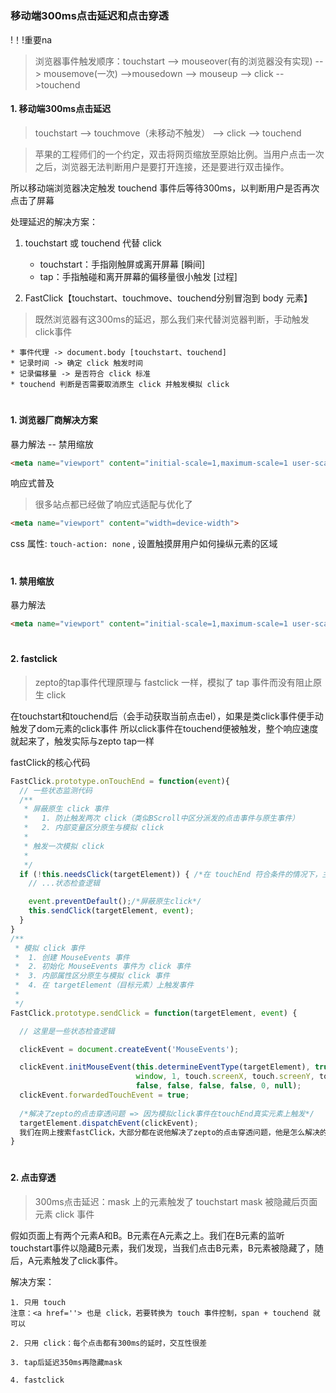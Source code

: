 #

### 移动端300ms点击延迟和点击穿透

!！!重要na

> 浏览器事件触发顺序：touchstart --> mouseover(有的浏览器没有实现) --> mousemove(一次) -->mousedown --> mouseup --> click -->touchend

#### 1. 移动端300ms点击延迟

> touchstart --> touchmove（未移动不触发） --> click --> touchend

> 苹果的工程师们的一个约定，双击将网页缩放至原始比例。当用户点击一次之后，浏览器无法判断用户是要打开连接，还是要进行双击操作。

所以移动端浏览器决定触发 touchend 事件后等待300ms，以判断用户是否再次点击了屏幕

处理延迟的解决方案：

1. touchstart 或 touchend 代替 click

    * touchstart：手指刚触屏或离开屏幕 [瞬间]
    * tap：手指触碰和离开屏幕的偏移量很小触发 [过程]

1. FastClick【touchstart、touchmove、touchend分别冒泡到 body 元素】

> 既然浏览器有这300ms的延迟，那么我们来代替浏览器判断，手动触发click事件

    * 事件代理 -> document.body [touchstart、touchend]
    * 记录时间 -> 确定 click 触发时间
    * 记录偏移量 -> 是否符合 click 标准
    * touchend 判断是否需要取消原生 click 并触发模拟 click
    
    

#
#### 1. 浏览器厂商解决方案

暴力解法 -- 禁用缩放

```html
<meta name="viewport" content="initial-scale=1,maximum-scale=1 user-scalable=no">
```

响应式普及

> 很多站点都已经做了响应式适配与优化了

```html
<meta name="viewport" content="width=device-width">
```

css 属性: `touch-action: none` , 设置触摸屏用户如何操纵元素的区域



#
#### 1. 禁用缩放

暴力解法

```html
<meta name="viewport" content="initial-scale=1,maximum-scale=1 user-scalable=no">
```

#
#### 2. fastclick

> zepto的tap事件代理原理与 fastclick 一样，模拟了 tap 事件而没有阻止原生 click

在touchstart和touchend后（会手动获取当前点击el），如果是类click事件便手动触发了dom元素的click事件
所以click事件在touchend便被触发，整个响应速度就起来了，触发实际与zepto tap一样


fastClick的核心代码

```js
FastClick.prototype.onTouchEnd = function(event){
  // 一些状态监测代码 
  /**
   * 屏蔽原生 click 事件
   *   1. 防止触发两次 click（类似BScroll中区分派发的点击事件与原生事件）
   *   2. 内部变量区分原生与模拟 click
   * 
   * 触发一次模拟 click
   * 
   */
  if (!this.needsClick(targetElement)) { /*在 touchEnd 符合条件的情况下，主动模拟 click 事件，避免了浏览器默认的300ms等待判断*/
    // ...状态检查逻辑

    event.preventDefault();/*屏蔽原生click*/
    this.sendClick(targetElement, event);
  }
}
/**
 * 模拟 click 事件
 *  1. 创建 MouseEvents 事件
 *  2. 初始化 MouseEvents 事件为 click 事件
 *  3. 内部属性区分原生与模拟 click 事件
 *  4. 在 targetElement（目标元素）上触发事件
 * 
 */
FastClick.prototype.sendClick = function(targetElement, event) {

  // 这里是一些状态检查逻辑

  clickEvent = document.createEvent('MouseEvents');

  clickEvent.initMouseEvent(this.determineEventType(targetElement), true, true, 
                            window, 1, touch.screenX, touch.screenY, touch.clientX, touch.clientY, 
                            false, false, false, false, 0, null);
  clickEvent.forwardedTouchEvent = true;
  
  /*解决了zepto的点击穿透问题 => 因为模拟click事件在touchEnd真实元素上触发*/
  targetElement.dispatchEvent(clickEvent);
  我们在网上搜索fastClick，大部分都在说他解决了zepto的点击穿透问题，他是怎么解决的呢？就是上面最后一句，他模拟的click事件是在touchEnd获取的真实元素上触发的，而不是通过坐标计算出来的元素。
}
```

#
#### 2. 点击穿透

> 300ms点击延迟：mask 上的元素触发了 touchstart mask 被隐藏后页面元素 click 事件

假如页面上有两个元素A和B。B元素在A元素之上。我们在B元素的监听touchstart事件以隐藏B元素，我们发现，当我们点击B元素，B元素被隐藏了，随后，A元素触发了click事件。

解决方案：
```
1. 只用 touch
注意：<a href=''> 也是 click，若要转换为 touch 事件控制，span + touchend 就可以

2. 只用 click：每个点击都有300ms的延时，交互性很差

3. tap后延迟350ms再隐藏mask

4. fastclick
```








